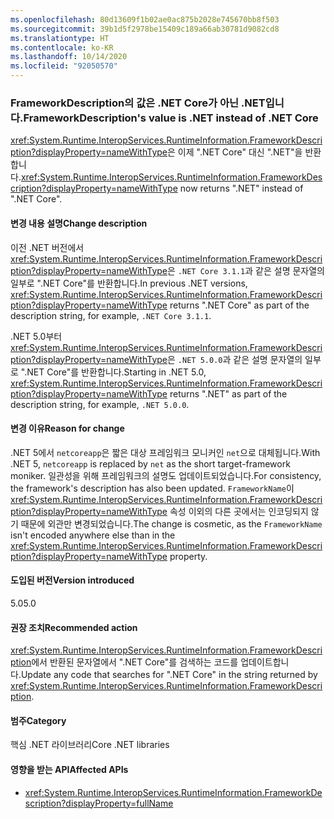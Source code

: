 ```yaml
---
ms.openlocfilehash: 80d13609f1b02ae0ac875b2028e745670bb8f503
ms.sourcegitcommit: 39b1d5f2978be15409c189a66ab30781d9082cd8
ms.translationtype: HT
ms.contentlocale: ko-KR
ms.lasthandoff: 10/14/2020
ms.locfileid: "92050570"
---
```

### <a name="frameworkdescriptions-value-is-net-instead-of-net-core"></a><span data-ttu-id="e6420-101">FrameworkDescription의 값은 .NET Core가 아닌 .NET입니다.</span><span class="sxs-lookup"><span data-stu-id="e6420-101">FrameworkDescription's value is .NET instead of .NET Core</span></span>

<span data-ttu-id="e6420-102"><xref:System.Runtime.InteropServices.RuntimeInformation.FrameworkDescription?displayProperty=nameWithType>은 이제 ".NET Core" 대신 ".NET"을 반환합니다.</span><span class="sxs-lookup"><span data-stu-id="e6420-102"><xref:System.Runtime.InteropServices.RuntimeInformation.FrameworkDescription?displayProperty=nameWithType> now returns ".NET" instead of ".NET Core".</span></span>

#### <a name="change-description"></a><span data-ttu-id="e6420-103">변경 내용 설명</span><span class="sxs-lookup"><span data-stu-id="e6420-103">Change description</span></span>

<span data-ttu-id="e6420-104">이전 .NET 버전에서 <xref:System.Runtime.InteropServices.RuntimeInformation.FrameworkDescription?displayProperty=nameWithType>은 `.NET Core 3.1.1`과 같은 설명 문자열의 일부로 ".NET Core"를 반환합니다.</span><span class="sxs-lookup"><span data-stu-id="e6420-104">In previous .NET versions, <xref:System.Runtime.InteropServices.RuntimeInformation.FrameworkDescription?displayProperty=nameWithType> returns ".NET Core" as part of the description string, for example, `.NET Core 3.1.1`.</span></span>

<span data-ttu-id="e6420-105">.NET 5.0부터 <xref:System.Runtime.InteropServices.RuntimeInformation.FrameworkDescription?displayProperty=nameWithType>은 `.NET 5.0.0`과 같은 설명 문자열의 일부로 ".NET Core"를 반환합니다.</span><span class="sxs-lookup"><span data-stu-id="e6420-105">Starting in .NET 5.0, <xref:System.Runtime.InteropServices.RuntimeInformation.FrameworkDescription?displayProperty=nameWithType> returns ".NET" as part of the description string, for example, `.NET 5.0.0`.</span></span>

#### <a name="reason-for-change"></a><span data-ttu-id="e6420-106">변경 이유</span><span class="sxs-lookup"><span data-stu-id="e6420-106">Reason for change</span></span>

<span data-ttu-id="e6420-107">.NET 5에서 `netcoreapp`은 짧은 대상 프레임워크 모니커인 `net`으로 대체됩니다.</span><span class="sxs-lookup"><span data-stu-id="e6420-107">With .NET 5, `netcoreapp` is replaced by `net` as the short target-framework moniker.</span></span> <span data-ttu-id="e6420-108">일관성을 위해 프레임워크의 설명도 업데이트되었습니다.</span><span class="sxs-lookup"><span data-stu-id="e6420-108">For consistency, the framework's description has also been updated.</span></span> <span data-ttu-id="e6420-109">`FrameworkName`이 <xref:System.Runtime.InteropServices.RuntimeInformation.FrameworkDescription?displayProperty=nameWithType> 속성 이외의 다른 곳에서는 인코딩되지 않기 때문에 외관만 변경되었습니다.</span><span class="sxs-lookup"><span data-stu-id="e6420-109">The change is cosmetic, as the `FrameworkName` isn't encoded anywhere else than in the <xref:System.Runtime.InteropServices.RuntimeInformation.FrameworkDescription?displayProperty=nameWithType> property.</span></span>

#### <a name="version-introduced"></a><span data-ttu-id="e6420-110">도입된 버전</span><span class="sxs-lookup"><span data-stu-id="e6420-110">Version introduced</span></span>

<span data-ttu-id="e6420-111">5.0</span><span class="sxs-lookup"><span data-stu-id="e6420-111">5.0</span></span>

#### <a name="recommended-action"></a><span data-ttu-id="e6420-112">권장 조치</span><span class="sxs-lookup"><span data-stu-id="e6420-112">Recommended action</span></span>

<span data-ttu-id="e6420-113"><xref:System.Runtime.InteropServices.RuntimeInformation.FrameworkDescription>에서 반환된 문자열에서 ".NET Core"를 검색하는 코드를 업데이트합니다.</span><span class="sxs-lookup"><span data-stu-id="e6420-113">Update any code that searches for ".NET Core" in the string returned by <xref:System.Runtime.InteropServices.RuntimeInformation.FrameworkDescription>.</span></span>

#### <a name="category"></a><span data-ttu-id="e6420-114">범주</span><span class="sxs-lookup"><span data-stu-id="e6420-114">Category</span></span>

<span data-ttu-id="e6420-115">핵심 .NET 라이브러리</span><span class="sxs-lookup"><span data-stu-id="e6420-115">Core .NET libraries</span></span>

#### <a name="affected-apis"></a><span data-ttu-id="e6420-116">영향을 받는 API</span><span class="sxs-lookup"><span data-stu-id="e6420-116">Affected APIs</span></span>

- <xref:System.Runtime.InteropServices.RuntimeInformation.FrameworkDescription?displayProperty=fullName>

<!--

#### Affected APIs

- `P:System.Runtime.InteropServices.RuntimeInformation.FrameworkDescription`

-->
